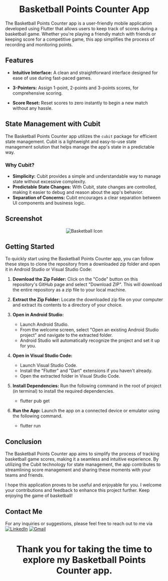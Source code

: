 <h1 align="center">Basketball Points Counter App</h1>
The Basketball Points Counter app is a user-friendly mobile application developed using Flutter that allows users to keep track of scores during a basketball game. Whether you're playing a friendly match with friends or keeping score for a competitive game, this app simplifies the process of recording and monitoring points.

## Features

- **Intuitive Interface:** A clean and straightforward interface designed for ease of use during fast-paced games.

- **3-Pointers:** Assign 1-point, 2-points and 3-points scores, for comprehensive scoring. 

- **Score Reset:** Reset scores to zero instantly to begin a new match without any hassle.


## State Management with Cubit

The Basketball Points Counter app utilizes the `cubit` package for efficient state management. Cubit is a lightweight and easy-to-use state management solution that helps manage the app's state in a predictable way.

### Why Cubit?

- **Simplicity:** Cubit provides a simple and understandable way to manage state without excessive complexity.
- **Predictable State Changes:** With Cubit, state changes are controlled, making it easier to debug and reason about the app's behavior.
- **Separation of Concerns:** Cubit encourages a clear separation between UI components and business logic.



## Screenshot

<div align="center">
  <img src="https://github.com/ahmednasr1237/Basketball-Points-Counter-App/assets/92389822/7bb25f91-5aec-4f4e-bcc6-594679856705" alt="Basketball Icon">
</div>


## Getting Started

To quickly start using the Basketball Points Counter app, you can follow these steps to clone the repository from a downloaded zip folder and open it in Android Studio or Visual Studio Code:

1. **Download the Zip Folder:** Click on the "Code" button on this repository's GitHub page and select "Download ZIP". This will download the entire repository as a zip file to your local machine.

2. **Extract the Zip Folder:** Locate the downloaded zip file on your computer and extract its contents to a directory of your choice.

3. **Open in Android Studio:**
   - Launch Android Studio.
   - From the welcome screen, select "Open an existing Android Studio project" and navigate to the extracted folder.
   - Android Studio will automatically recognize the project and set it up for you.

4. **Open in Visual Studio Code:**
   - Launch Visual Studio Code.
   - Install the "Flutter" and "Dart" extensions if you haven't already.
   - Open the extracted folder in Visual Studio Code.
     
5. **Install Dependencies:** Run the following command in the root of project (in terminal) to install the required dependencies.
   - flutter pub get

6. **Run the App:** Launch the app on a connected device or emulator using the following command.
   - flutter run


## Conclusion

The Basketball Points Counter app aims to simplify the process of tracking basketball game scores, making it a seamless and intuitive experience. By utilizing the Cubit technology for state management, the app contributes to streamlining score management and sharing these moments with your teams and friends.

I hope this application proves to be useful and enjoyable for you. I welcome your contributions and feedback to enhance this project further. Keep enjoying the game of basketball!

## Contact Me

For any inquiries or suggestions, please feel free to reach out to me via [![LinkedIn](https://img.shields.io/badge/LinkedIn-0077B5?style=for-the-badge&logo=linkedin&logoColor=white)](https://www.linkedin.com/in/ahmed-nasr-Fahmey/)
[![Gmail](https://img.shields.io/badge/Gmail-D14836?style=for-the-badge&logo=gmail&logoColor=white)](mailto:ahmed.nasr.fahmey@gmail.com)

<h1 align="center">Thank you for taking the time to explore my Basketball Points Counter app.</h1>

